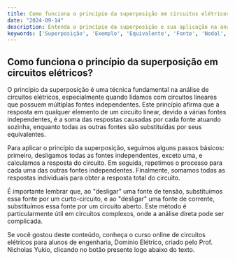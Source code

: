 ```yaml
---
title: Como funciona o princípio da superposição em circuitos elétricos?
date: "2024-09-14"
description: Entenda o princípio da superposição e sua aplicação na análise de circuitos elétricos.
keywords: ['Superposição', 'Exemplo', 'Equivalente', 'Fonte', 'Nodal', 'Linearidade', 'resposta']
---
```


## Como funciona o princípio da superposição em circuitos elétricos?

O princípio da superposição é uma técnica fundamental na análise de circuitos elétricos, especialmente quando lidamos com circuitos lineares que possuem múltiplas fontes independentes. Este princípio afirma que a resposta em qualquer elemento de um circuito linear, devido a várias fontes independentes, é a soma das respostas causadas por cada fonte atuando sozinha, enquanto todas as outras fontes são substituídas por seus equivalentes.

Para aplicar o princípio da superposição, seguimos alguns passos básicos: primeiro, desligamos todas as fontes independentes, exceto uma, e calculamos a resposta do circuito. Em seguida, repetimos o processo para cada uma das outras fontes independentes. Finalmente, somamos todas as respostas individuais para obter a resposta total do circuito.

É importante lembrar que, ao "desligar" uma fonte de tensão, substituímos essa fonte por um curto-circuito, e ao "desligar" uma fonte de corrente, substituímos essa fonte por um circuito aberto. Este método é particularmente útil em circuitos complexos, onde a análise direta pode ser complicada.

Se você gostou deste conteúdo, conheça o curso online de circuitos elétricos para alunos de engenharia, Domínio Elétrico, criado pelo Prof. Nicholas Yukio, clicando no botão presente logo abaixo do texto.